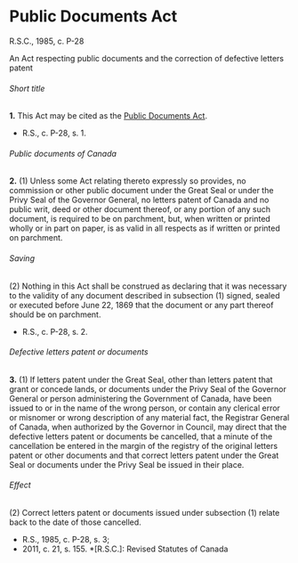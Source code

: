# Public Documents Act

R.S.C., 1985, c. P-28

An Act respecting public documents and the correction of defective letters patent

###### Short title

**1.** This Act may be cited as the [Public Documents Act](/canada/eng/acts/P/P-28.md).

  * R.S., c. P-28, s. 1.

###### Public documents of Canada

**2.** (1) Unless some Act relating thereto expressly so provides, no commission or other public document under the Great Seal or under the Privy Seal of the Governor General, no letters patent of Canada and no public writ, deed or other document thereof, or any portion of any such document, is required to be on parchment, but, when written or printed wholly or in part on paper, is as valid in all respects as if written or printed on parchment.

###### Saving

(2) Nothing in this Act shall be construed as declaring that it was necessary to the validity of any document described in subsection (1) signed, sealed or executed before June 22, 1869 that the document or any part thereof should be on parchment.

  * R.S., c. P-28, s. 2.

###### Defective letters patent or documents

**3.** (1) If letters patent under the Great Seal, other than letters patent that grant or concede lands, or documents under the Privy Seal of the Governor General or person administering the Government of Canada, have been issued to or in the name of the wrong person, or contain any clerical error or misnomer or wrong description of any material fact, the Registrar General of Canada, when authorized by the Governor in Council, may direct that the defective letters patent or documents be cancelled, that a minute of the cancellation be entered in the margin of the registry of the original letters patent or other documents and that correct letters patent under the Great Seal or documents under the Privy Seal be issued in their place.

###### Effect

(2) Correct letters patent or documents issued under subsection (1) relate back to the date of those cancelled.

  * R.S., 1985, c. P-28, s. 3;
  * 2011, c. 21, s. 155.
  *[R.S.C.]: Revised Statutes of Canada
